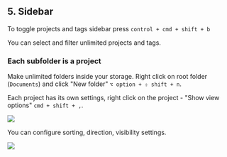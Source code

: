 ## 5. Sidebar

To toggle projects and tags sidebar press `control + cmd + shift + b`

You can select and filter unlimited projects and tags.

### Each subfolder is a project

Make unlimited folders inside your storage. Right click on root folder (`Documents`) and click "New folder" `⌥ option + ⇧ shift + n`.

Each project has its own settings, right click on the project - "Show view options" `cmd + shift + ,`.

![](assets/f349160a-e8f6-488f-a35f-0a7883d3d07a.jpg)

You can configure sorting, direction, visibility settings.

![](assets/027dc83a-11b9-490a-b9d7-0e0701abfc9a.jpg)
